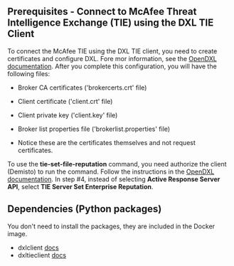 ## Prerequisites - Connect to McAfee Threat Intelligence Exchange (TIE) using the DXL TIE Client
To connect the McAfee TIE using the DXL TIE client, you need to create certificates and configure DXL. Fore mor information, see the [OpenDXL documentation](https://opendxl.github.io/opendxl-client-python/pydoc/index.html). After you complete this configuration, you will have the following files:
   * Broker CA certificates ('brokercerts.crt' file)
   * Client certificate ('client.crt' file)
   * Client private key ('client.key' file)
   * Broker list properties file ('brokerlist.properties' file)
   
   * Notice these are the certificates themselves and not request certificates.

To use the **tie-set-file-reputation** command, you need authorize the client (Demisto) to run the command. Follow the instructions in the [OpenDXL documentation](https://opendxl.github.io/opendxl-client-python/pydoc/marsendauth.html). In step #4, instead of selecting **Active Response Server API**, select **TIE Server Set Enterprise Reputation**.

## Dependencies (Python packages)
You don't need to install the packages, they are included in the Docker image.
  - dxlclient [docs](https://opendxl.github.io/opendxl-client-python/pydoc/index.html)
  - dxltieclient [docs](https://opendxl.github.io/opendxl-tie-client-python/pydoc/)
